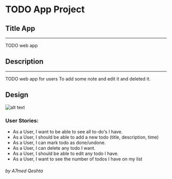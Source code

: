# TODO App Project

## Title App

---

TODO web app

## Description

---

TODO web app for users To add some note and edit it and deleted it.

## Design

![alt text](https://github.com/AhmedQeshta/GSG-G11/to-do-app-project-1/GitHubImage/test.jpg?raw=true)

### User Stories:

-   As a User, I want to be able to see all to-do's I have.
-   As a User, I should be able to add a new todo (title, description, time)
-   As a User, I can mark todo as done/undone.
-   As a User, I can delete any todo I want.
-   As a User, I should be able to edit any todo I have.
-   As a User, I want to see the number of todos I have on my list

###### by A7med Qeshta
